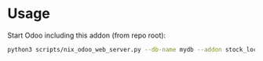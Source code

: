 # Usage

Start Odoo including this addon (from repo root):

```bash
python3 scripts/nix_odoo_web_server.py --db-name mydb --addon stock_location_package_restriction
```
